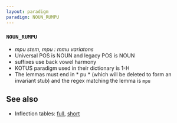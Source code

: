 ```yaml
---
layout: paradigm
paradigm: NOUN_RUMPU
---
```

### ` NOUN_RUMPU `

* _mpu stem, mpu : mmu variatons_
* Universal POS is NOUN and legacy POS is NOUN
* suffixes use back vowel harmony
* KOTUS paradigm used in their dictionary is 1-H
* The lemmas must end in * pu * (which will be deleted to form an invariant stub) and the regex matching the lemma is ` mpu `

## See also

* Inflection tables: [full](gen/R/rumpu.html), [short](gen/R/rumpu_wikt.html)

